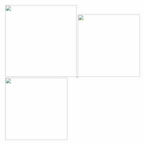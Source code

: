<a href="/">
  <img height="230em" src="https://github-profile-summary-cards.vercel.app/api/cards/profile-details?username=rustcrab&theme=github">
  <img height="200em" src="https://github-readme-stats.vercel.app/api?username=rustcrab&show_icons=true&include_all_commits=true&count_private=true" />
  <img height="200em" src="https://github-readme-stats.vercel.app/api/top-langs?username=rustcrab&layout=compact&exclude_repo=Android_Homework,rinchannowww.github.io&langs_count=8" />
</a>
